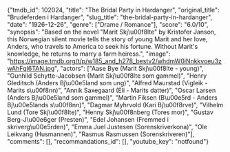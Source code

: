 {"tmdb_id": 102024, "title": "The Bridal Party in Hardanger", "original_title": "Brudeferden i Hardanger", "slug_title": "the-bridal-party-in-hardanger", "date": "1926-12-26", "genre": ["Drame / Romance"], "score": "6.0/10", "synopsis": "Based on the novel \"Marit Skj\u00f8lte\" by Kristofer Janson, this Norwegian silent movie tells the story of young Marit and her love, Anders, who travels to America to seek his fortune. Without Marit's knowledge, he returns to marry a farm heiress.", "image": "https://image.tmdb.org/t/p/w185_and_h278_bestv2/whdmW0iNnkkvoeu3zwAhFgI6TAN.jpg", "actors": ["Aase Bye (Marit Skj\u00f8lte - young)", "Gunhild Schytte-Jacobsen (Marit Skj\u00f8lte som gammel)", "Henry Gleditsch (Anders Bj\u00e5land som ung)", "Alfred Maurstad (Vigleik - Marits s\u00f8nn)", "Annik Saxegaard (Eli - Marits datter)", "Oscar Larsen (Anders Bj\u00e5land som gammel)", "Martin Fiksen (B\u00e5rd - Anders Bj\u00e5lands s\u00f8nn)", "Dagmar Myhrvold (Kari Bj\u00f8rve)", "Vilhelm Lund (Tore Skj\u00f8lte)", "Henny Skj\u00f8nberg (Tores mor)", "Gustav Berg-J\u00e6ger (Presten)", "Edel Johansen (Fremmed i skriverg\u00e5rden)", "Emma Juel Justesen (Sorenskriverkona)", "Ole Leikvang (Husmannen)", "Rasmus Rasmussen (Sorenskriveren)"], "comments": [], "recommandations_id": [], "youtube_key": "notfound"}